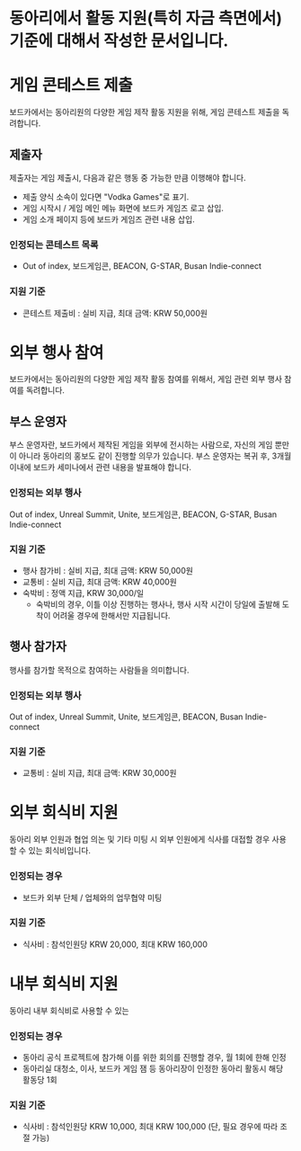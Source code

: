 # 동아리에서 활동 지원(특히 자금 측면에서) 기준에 대해서 작성한 문서입니다.


# 게임 콘테스트 제출
보드카에서는 동아리원의 다양한 게임 제작 활동 지원을 위해, 게임 콘테스트 제출을 독려합니다.
## 제출자
제출자는 게임 제출시, 다음과 같은 행동 중 가능한 만큼 이행해야 합니다.
 - 제출 양식 소속이 있다면 "Vodka Games"로 표기.
 - 게임 시작시 / 게임 메인 메뉴 화면에 보드카 게임즈 로고 삽입.
 - 게임 소개 페이지 등에 보드카 게임즈 관련 내용 삽입.
### 인정되는 콘테스트 목록
 - Out of index, 보드게임콘, BEACON, G-STAR, Busan Indie-connect
### 지원 기준
 - 콘테스트 제출비 : 실비 지급, 최대 금액: KRW 50,000원
 
# 외부 행사 참여
보드카에서는 동아리원의 다양한 게임 제작 활동 참여를 위해서, 게임 관련 외부 행사 참여를 독려합니다.
## 부스 운영자
부스 운영자란, 보드카에서 제작된 게임을 외부에 전시하는 사람으로, 자신의 게임 뿐만이 아니라 동아리의 홍보도 같이 진행할 의무가 있습니다. 부스 운영자는 복귀 후, 3개월 이내에 보드카 세미나에서 관련 내용을 발표해야 합니다.
### 인정되는 외부 행사
Out of index, Unreal Summit, Unite, 보드게임콘, BEACON, G-STAR, Busan Indie-connect
### 지원 기준
 - 행사 참가비 : 실비 지급, 최대 금액: KRW 50,000원
 - 교통비 : 실비 지급, 최대 금액: KRW 40,000원
 - 숙박비 : 정액 지급, KRW 30,000/일
   - 숙박비의 경우, 이틀 이상 진행하는 행사나, 행사 시작 시간이 당일에 출발해 도착이 어려울 경우에 한해서만 지급됩니다.

## 행사 참가자
행사를 참가할 목적으로 참여하는 사람들을 의미합니다.
### 인정되는 외부 행사
Out of index, Unreal Summit, Unite, 보드게임콘, BEACON, Busan Indie-connect
### 지원 기준
 - 교통비 : 실비 지급, 최대 금액: KRW 30,000원

# 외부 회식비 지원
동아리 외부 인원과 협업 의논 및 기타 미팅 시 외부 인원에게 식사를 대접할 경우 사용할 수 있는 회식비입니다.
### 인정되는 경우
 - 보드카 외부 단체 / 업체와의 업무협약 미팅
### 지원 기준
 - 식사비 : 참석인원당 KRW 20,000, 최대 KRW 160,000
 
# 내부 회식비 지원
동아리 내부 회식비로 사용할 수 있는 
### 인정되는 경우
 - 동아리 공식 프로젝트에 참가해 이를 위한 회의를 진행할 경우, 월 1회에 한해 인정
 - 동아리실 대청소, 이사, 보드카 게임 잼 등 동아리장이 인정한 동아리 활동시 해당 활동당 1회
### 지원 기준
 - 식사비 : 참석인원당 KRW 10,000, 최대 KRW 100,000 (단, 필요 경우에 따라 조절 가능)
